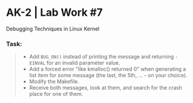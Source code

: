 # AK-2 | Lab Work #7
Debugging Techniques in Linux Kernel

### Task:
> - Add `BUG_ON()` instead of printing the message and returning `-EINVAL` for an invalid parameter value.
> - Add a forced error "like kmalloc() returned 0" when generating a list item for some message (the last, the 5th, ... - on your choice).
> - Modify the Makefile.
> - Receive both messages, look at them, and search for the crash place for one of them.
